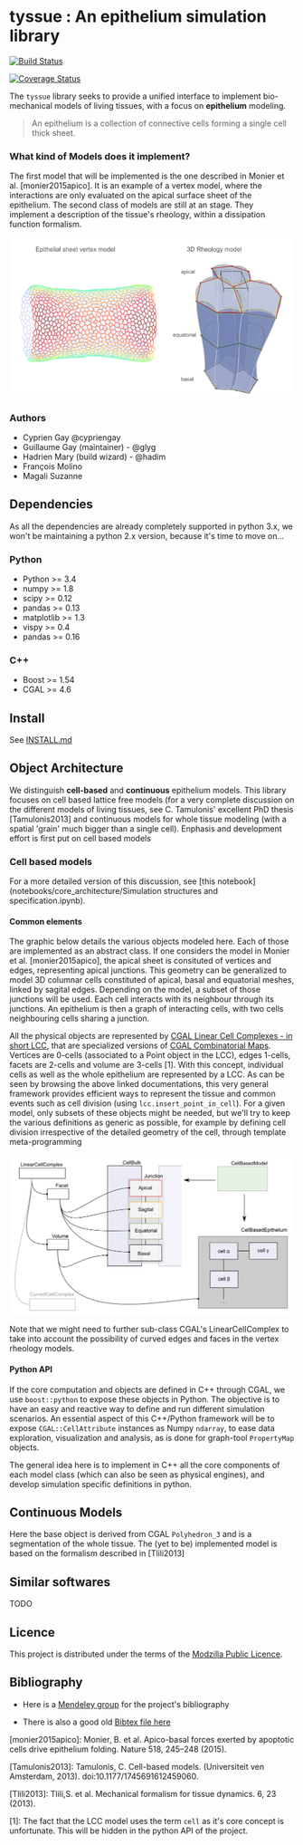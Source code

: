 # tyssue : An epithelium simulation library

[![Build Status](https://travis-ci.org/DamCB/tyssue.svg?branch=master)](https://travis-ci.org/DamCB/tyssue)

[![Coverage Status](https://coveralls.io/repos/CellModels/tyssue/badge.svg)](https://coveralls.io/r/CellModels/tyssue)

The `tyssue` library seeks to provide a unified interface to implement
bio-mechanical models of living tissues, with a focus on **epithelium** modeling.

> An epithelium is a collection of connective cells forming a
> single cell thick sheet.


### What kind of Models does it implement?

The first model that will be implemented is the one described in
Monier et al. [monier2015apico]. It is an example of a vertex model,
where the interactions are only evaluated on the apical surface sheet
of the epithelium. The second class of models are still at an
stage. They implement a description of the tissue's rheology, within a
dissipation function formalism.

![The two models considered](doc/illus/two_models.png)


### Authors

* Cyprien Gay @cypriengay
* Guillaume Gay (maintainer) - @glyg
* Hadrien Mary (build wizard) - @hadim
* François Molino
* Magali Suzanne


## Dependencies

As all the dependencies are already completely supported in python 3.x, we won't be maintaining a
python 2.x version, because it's time to move on...

### Python

- Python >= 3.4
- numpy >= 1.8
- scipy >= 0.12
- pandas >= 0.13
- matplotlib >= 1.3
- vispy >= 0.4
- pandas >= 0.16

### C++
- Boost >= 1.54
- CGAL >= 4.6


## Install

See [INSTALL.md](INSTALL.md)

## Object Architecture

We distinguish **cell-based** and **continuous** epithelium
models. This library focuses on cell based lattice free models (for a
very complete discussion on the different models of living tissues,
see C. Tamulonis' excellent PhD thesis [Tamulonis2013] and continuous
models for whole tissue modeling (with a spatial 'grain' much bigger
than a single cell). Enphasis and development effort is first put on
cell based models

### Cell based models

For a more detailed version of this discussion, see
[this notebook](notebooks/core_architecture/Simulation structures and
specification.ipynb).

#### Common elements

The graphic below details the various objects modeled here. Each of
those are implemented as an abstract class. If one considers the model
in Monier et al. [monier2015apico], the apical sheet is consituted of
vertices and edges, representing apical junctions. This geometry can
be generalized to model 3D columnar cells constituted of apical, basal
and equatorial meshes, linked by sagital edges. Depending on the
model, a subset of those junctions will be used. Each cell interacts
with its neighbour through its junctions. An epithelium is then a
graph of interacting cells, with two cells neighbouring cells sharing
a junction.

All the physical objects are represented by
[CGAL Linear Cell Complexes - in short LCC](http://doc.cgal.org/latest/Linear_cell_complex/index.html),
that are specialized versions of
[CGAL Combinatorial Maps](http://doc.cgal.org/latest/Combinatorial_map/index.html). Vertices
are 0-cells (associated to a Point object in the LCC), edges 1-cells,
facets are 2-cells and volume are 3-cells [1]. With this concept,
individual cells as well as the whole epithelium are represented by a
LCC. As can be seen by browsing the above linked documentations, this
very general framework provides efficient ways to represent the tissue
and common events such as cell division (using
`lcc.insert_point_in_cell`). For a given model, only subsets of these
objects might be needed, but we'll try to keep the various definitions
as generic as possible, for example by defining cell division
irrespective of the detailed geometry of the cell, through template meta-programming

![The objects defined in this library](doc/illus/class_diagram.png)

Note that we might need to further sub-class CGAL's LinearCellComplex
to take into account the possibility of curved edges and faces in the
vertex rheology models.

#### Python API

If the core computation and objects are defined in C++ through CGAL,
we use `boost::python` to expose these objects in Python. The
objective is to have an easy and reactive way to define and run
different simulation scenarios. An essential aspect of this C++/Python
framework will be to expose `CGAL::CellAttribute` instances as
Numpy `ndarray`, to ease data exploration, visualization and analysis,
as is done for graph-tool `PropertyMap` objects.

The general idea here is to implement in C++ all the core components
of each model class (which can also be seen as physical engines), and
develop simulation specific definitions in python.


## Continuous Models

Here the base object is derived from CGAL `Polyhedron_3` and is a
segmentation of the whole tissue. The (yet to be) implemented model is
based on the formalism described in [Tlili2013]

## Similar softwares

TODO

## Licence

This project is distributed under the terms of the [Modzilla Public Licence](https://www.mozilla.org/en-US/MPL/2.0/).


## Bibliography

* Here is a [Mendeley group](https://www.mendeley.com/groups/7132031/tyssue/) for the project's
  bibliography

* There is also a good old [Bibtex file here](bibliography/tyssue.bib)



[monier2015apico]: Monier, B. et al. Apico-basal forces exerted by
  apoptotic cells drive epithelium folding. Nature 518, 245–248 (2015).

[Tamulonis2013]: Tamulonis, C. Cell-based models. (Universiteit ven Amsterdam, 2013). doi:10.1177/1745691612459060.

[Tlili2013]: Tlili,S. et al. Mechanical formalism for tissue dynamics. 6, 23 (2013).

[1]: The fact that the LCC model uses the term `cell` as it's core
  concept is unfortunate. This will be hidden in the python API of the project.
